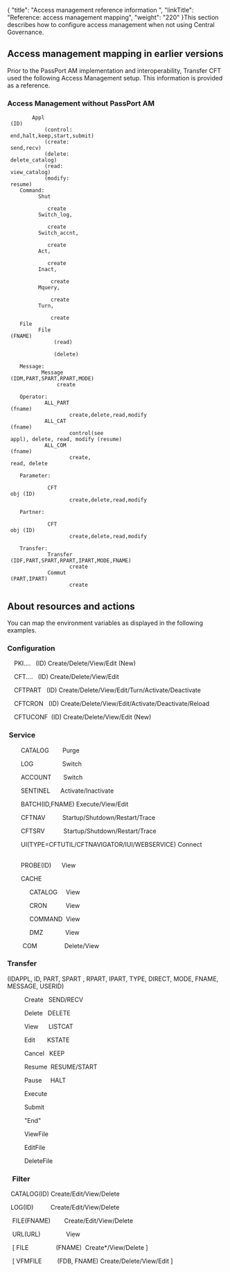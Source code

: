 {
    "title": "Access management  reference information ",
    "linkTitle": "Reference: access management mapping",
    "weight": "220"
}This section describes how to configure access management when not using <span class="mc-variable Primary.CG or_UM variable">Central Governance</span>.

## Access management mapping in earlier versions

Prior to the PassPort AM implementation and interoperability, Transfer
CFT used the following Access Management setup. This information is provided as a reference.

### Access Management without PassPort AM



            Appl 
     (ID) 
                (control: 
     end,halt,keep,start,submit)
                (create: 
     send,recv)
                (delete: 
     delete_catalog) 
                (read: 
     view_catalog) 
                (modify: 
     resume) 
        Command:
              Shut 
     
                 create
              Switch_log, 
     
                 create
              Switch_accnt, 
     
                 create
              Act, 
     
                 create
              Inact, 
     
                  create
              Mquery, 
     
                  create
              Turn, 
     
                  create
        File
              File 
     (FNAME) 
                   (read) 
     
                   (delete) 
     
        Message:
               Message 
     (IDM,PART,SPART,RPART,MODE) 
                    create 
     
        Operator:
                ALL_PART 
     (fname)
                        create,delete,read,modify
                ALL_CAT 
     (fname) 
                        control(see 
     appl), delete, read, modify (resume)
                ALL_COM 
     (fname)
                        create, 
     read, delete
     
        Parameter: 
     
                 CFT 
     obj (ID)
                        create,delete,read,modify 
     
        Partner: 
     
                 CFT 
     obj (ID) 
                        create,delete,read,modify 
          
        Transfer:
                 Transfer 
     (IDF,PART,SPART,RPART,IPART,MODE,FNAME)
                        create
                 Commut 
     (PART,IPART)
                        create 
     

## About resources and actions

You can map the environment variables as displayed
in the following examples.

### Configuration

    PKI....
  (ID)
Create/Delete/View/Edit (New)

    CFT....
  (ID)
Create/Delete/View/Edit

    CFTPART
  (ID)
Create/Delete/View/Edit/Turn/Activate/Deactivate

    CFTCRON
  (ID)
Create/Delete/View/Edit/Activate/Deactivate/Reload

    CFTUCONF
 (ID) Create/Delete/View/Edit
(New)

###  Service

        CATALOG
       Purge
   

        LOG
                Switch

        ACCOUNT
      Switch

        SENTINEL
     Activate/Inactivate

        BATCH(ID,FNAME)
Execute/View/Edit

        CFTNAV
         Startup/Shutdown/Restart/Trace

        CFTSRV
          Startup/Shutdown/Restart/Trace

        UI(TYPE=CFTUTIL/CFTNAVIGATOR/IUI/WEBSERVICE)
Connect                             

        PROBE(ID)
     View

        CACHE

             CATALOG
    View

             CRON
          View

             COMMAND
 View

             DMZ
            View

         COM
               Delete/View
   

### Transfer

(IDAPPL, ID, PART, SPART , RPART, IPART, TYPE, DIRECT, MODE, FNAME, MESSAGE, USERID)

          Create
  SEND/RECV

          Delete
  DELETE

          View
     LISTCAT

          Edit
      KSTATE

          Cancel
  KEEP

          Resume
 RESUME/START

          Pause
    HALT

          Execute
   

          Submit

          "End"

          ViewFile

          EditFile

          DeleteFile

###    Filter

  CATALOG(ID)
Create/Edit/View/Delete

  LOG(ID)
         Create/Edit/View/Delete

   FILE(FNAME)
       Create/Edit/View/Delete

   URL(URL)
              View
       

   \[
FILE                (FNAME)
 Create\*/View/Delete
\]

   \[
VFMFILE         (FDB,
FNAME) Create/Delete/View/Edit \]
